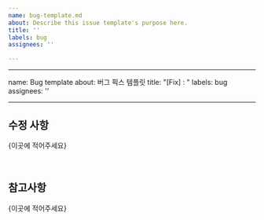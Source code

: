 ```yaml
---
name: bug-template.md
about: Describe this issue template's purpose here.
title: ''
labels: bug
assignees: ''

---
```


---
name: Bug template
about: 버그 픽스 템플릿
title: "[Fix] : "
labels: bug
assignees: ''

---

## 수정 사항

{이곳에 적어주세요}

<br/>

## 참고사항

{이곳에 적어주세요}
